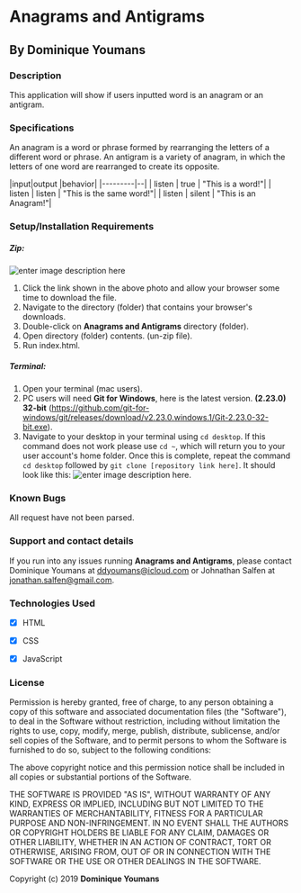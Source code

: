# Anagrams and Antigrams

## By **Dominique Youmans**


### Description

This application will show if users inputted word is an anagram or an antigram.


### Specifications
An anagram is a word or phrase formed by rearranging the letters of a different word or phrase.
An antigram is a variety of anagram, in which the letters of one word are rearranged to create its opposite.

|input|output  |behavior|
|---------|--|
|   listen      | true | "This is a word!"|
|   listen      | listen | "This is the same word!"|
|   listen      | silent | "This is an Anagram!"|


### Setup/Installation Requirements
##### Zip:
![enter image description here](https://lh3.googleusercontent.com/Pg6oODU_Img63CYp_9o5a3pSDCHpcp_g9HouHiOeTiJyHu4oHIX5iVy4uRuruJjrl9X6VKZefJg=s1000 "read")
 1. Click the link shown in the above photo and allow your browser some time to download the file.
 2. Navigate to the directory (folder) that contains your browser's downloads.
 3. Double-click on **Anagrams and Antigrams** directory (folder).
 4. Open directory (folder) contents. (un-zip file).  
 5. Run index.html.

##### Terminal:

 1.  Open your terminal (mac users).
 2. PC users will need **Git for Windows**, here is the latest version.   **(**2.23.0**) **32-bit**** (https://github.com/git-for-windows/git/releases/download/v2.23.0.windows.1/Git-2.23.0-32-bit.exe).
 3. Navigate to your desktop in your terminal using `cd desktop`.  If this command does not work please use `cd ~`, which will return you to your user account's home folder.  Once this is complete, repeat the command `cd desktop` followed by `git clone [repository link here]`.  It should look like this: ![enter image description
    here](https://lh3.googleusercontent.com/S4CjnmthQkXNYUYngswooRvBCvOOdt0KjUTjSQOnJT4V1VrKJslfhAdqBHDHCet1mj87WXA4CAg=s1500).




### Known Bugs

All request have not been parsed.

### Support and contact details

If you run into any issues running **Anagrams and Antigrams**, please contact Dominique Youmans at ddyoumans@icloud.com or Johnathan Salfen at jonathan.salfen@gmail.com.

### Technologies Used

 - [x] HTML
 - [x] CSS
 - [x] JavaScript


### License

Permission is hereby granted, free of charge, to any person obtaining a copy of this software and associated documentation files (the "Software"), to deal in the Software without restriction, including without limitation the rights to use, copy, modify, merge, publish, distribute, sublicense, and/or sell copies of the Software, and to permit persons to whom the Software is furnished to do so, subject to the following conditions:

The above copyright notice and this permission notice shall be included in all copies or substantial portions of the Software.

THE SOFTWARE IS PROVIDED "AS IS", WITHOUT WARRANTY OF ANY KIND, EXPRESS OR IMPLIED, INCLUDING BUT NOT LIMITED TO THE WARRANTIES OF MERCHANTABILITY, FITNESS FOR A PARTICULAR PURPOSE AND NON-INFRINGEMENT. IN NO EVENT SHALL THE AUTHORS OR COPYRIGHT HOLDERS BE LIABLE FOR ANY CLAIM, DAMAGES OR OTHER LIABILITY, WHETHER IN AN ACTION OF CONTRACT, TORT OR OTHERWISE, ARISING FROM, OUT OF OR IN CONNECTION WITH THE SOFTWARE OR THE USE OR OTHER DEALINGS IN THE SOFTWARE.

Copyright (c) 2019 **Dominique Youmans**
